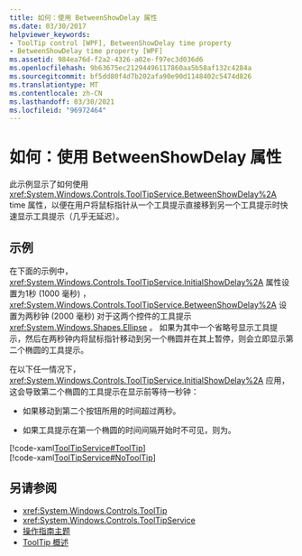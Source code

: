 ```yaml
---
title: 如何：使用 BetweenShowDelay 属性
ms.date: 03/30/2017
helpviewer_keywords:
- ToolTip control [WPF], BetweenShowDelay time property
- BetweenShowDelay time property [WPF]
ms.assetid: 984ea76d-f2a2-4326-a02e-f97ec3d036d6
ms.openlocfilehash: 9b63675ec21294496117860aa5b58af132c4284a
ms.sourcegitcommit: bf5dd80f4d7b202afa90e90d1148402c5474d826
ms.translationtype: MT
ms.contentlocale: zh-CN
ms.lasthandoff: 03/30/2021
ms.locfileid: "96972464"
---
```

# <a name="how-to-use-the-betweenshowdelay-property"></a>如何：使用 BetweenShowDelay 属性
此示例显示了如何使用 <xref:System.Windows.Controls.ToolTipService.BetweenShowDelay%2A> time 属性，以便在用户将鼠标指针从一个工具提示直接移到另一个工具提示时快速显示工具提示（几乎无延迟）。  
  
## <a name="example"></a>示例  
 在下面的示例中， <xref:System.Windows.Controls.ToolTipService.InitialShowDelay%2A> 属性设置为1秒 (1000 毫秒) ， <xref:System.Windows.Controls.ToolTipService.BetweenShowDelay%2A> 设置为两秒钟 (2000 毫秒) 对于这两个控件的工具提示 <xref:System.Windows.Shapes.Ellipse> 。 如果为其中一个省略号显示工具提示，然后在两秒钟内将鼠标指针移动到另一个椭圆并在其上暂停，则会立即显示第二个椭圆的工具提示。  
  
 在以下任一情况下， <xref:System.Windows.Controls.ToolTipService.InitialShowDelay%2A> 应用，这会导致第二个椭圆的工具提示在显示前等待一秒钟：  
  
- 如果移动到第二个按钮所用的时间超过两秒。  
  
- 如果工具提示在第一个椭圆的时间间隔开始时不可见，则为。  
  
 [!code-xaml[ToolTipService#ToolTip](~/samples/snippets/csharp/VS_Snippets_Wpf/ToolTipService/CSharp/Pane1.xaml#tooltip)]  
[!code-xaml[ToolTipService#NoToolTip](~/samples/snippets/csharp/VS_Snippets_Wpf/ToolTipService/CSharp/Pane1.xaml#notooltip)]  
  
## <a name="see-also"></a>另请参阅

- <xref:System.Windows.Controls.ToolTip>
- <xref:System.Windows.Controls.ToolTipService>
- [操作指南主题](tooltip-how-to-topics.md)
- [ToolTip 概述](tooltip-overview.md)
